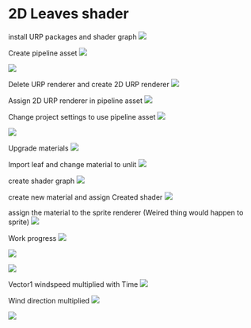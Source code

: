 # 2D Leaves shader

install URP packages and shader graph
![](assets/images/20221007122938.png)  

Create pipeline asset
![](assets/images/20221007123304.png)  

![](assets/images/20221007123455.png)  

Delete URP renderer and create 2D URP renderer
![](assets/images/20221007123338.png)  

Assign 2D URP renderer in pipeline asset
![](assets/images/20221007123412.png)  

Change project settings to use pipeline asset
![](assets/images/20221007123826.png)  

![](assets/images/20221007124403.png)  

Upgrade materials
![](assets/images/20221007124707.png)  

Import leaf and change material to unlit
![](assets/images/20221007124742.png)  

create shader graph
![](assets/images/20221007124831.png)  

create new material and assign Created shader
![](assets/images/20221007125014.png)  

assign the material to the sprite renderer (Weired thing would happen to sprite)
![](assets/images/20221007125056.png)  

Work progress
![](assets/images/20221007125220.png)  

![](assets/images/20221007125343.png)  

![](assets/images/20221007125453.png)  

Vector1 windspeed multiplied with Time
![](assets/images/20221007125805.png)  

Wind direction multiplied
![](assets/images/20221007130039.png)  

![](assets/images/20221007130251.png)  


